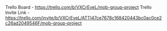 Trello Board - https://trello.com/b/VXCrEyeL/mob-group-project
Trello Invite Link - https://trello.com/invite/b/VXCrEyeL/ATTI47ce7678c168420443bc0ac0ce2c26ad2049546F/mob-group-project
